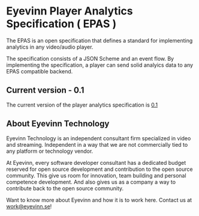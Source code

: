 # Eyevinn Player Analytics Specification ( EPAS )

The EPAS is an open specification that defines a standard for implementing analytics in any video/audio player.

The specification consists of a JSON Scheme and an event flow. By implementing the specification, a player can send solid analyics data to any EPAS compatible backend.

## Current version - 0.1
The current version of the player analytics specification is [0.1](versions/0.1/0.1.md)

## About Eyevinn Technology

Eyevinn Technology is an independent consultant firm specialized in video and streaming. Independent in a way that we are not commercially tied to any platform or technology vendor.

At Eyevinn, every software developer consultant has a dedicated budget reserved for open source development and contribution to the open source community. This give us room for innovation, team building and personal competence development. And also gives us as a company a way to contribute back to the open source community.

Want to know more about Eyevinn and how it is to work here. Contact us at work@eyevinn.se!
